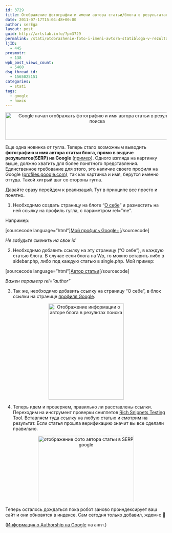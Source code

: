 ```yaml
---
id: 3729
title: Отображение фотографии и имени автора статьи/блога в результатах поиска Google
date: 2011-07-17T15:04:48+00:00
author: serEga
layout: post
guid: http://artslab.info/?p=3729
permalink: /stati/otobrazhenie-foto-i-imeni-avtora-statibloga-v-rezultatax-poiska-google/
ljID:
  - 445
prosmotr:
  - 138
wpb_post_views_count:
  - 5460
dsq_thread_id:
  - 1565025151
categories:
  - stati
tags:
  - google
  - поиск
---
```

<center>
  <a href="{{site.img_cdn}}/google_author_name_photo_in_serp.jpg"><img src="{{site.img_cdn}}/google_author_name_photo_in_serp.jpg" alt="Google начал отображать фотографию и имя автора статьи в результатах поиска" title="google_author_name_photo_in_serp" width="574" height="86" class="alignnone size-full wp-image-3735" /></a>
</center>

Еще одна новинка от гугла. Теперь стало возможным выводить **фотографию и имя автора статьи блога, прямо в выдаче результатов(SERP) на Google** ([пример](http://www.google.com/search?q=site:daggle.com)). Одного взгляда на картинку выше, должно хватить для более понятного представления. Единственное требование для этого, это наличие своего профиля на Google ([profiles.google.com](http://profiles.google.com/)), так как картинка и имя, берутся именно оттуда. Такой хитрый шаг со стороны гугла.

Давайте сразу перейдем к реализаций. Тут в принципе все просто и понятно.

1. Необходимо создать страницу на блоге &#8220;[О себе](http://artslab.info/contact/)&#8221; и разместить на ней ссылку на профиль гугла, с параметром rel=&#8221;me&#8221;.

Например:

[sourcecode language=&#8221;html&#8221;]<a href="https://profiles.google.com/112918443114281605164" rel="me">Мой профиль Google+</a>[/sourcecode]

_Не забудьте сменить на свои id_

2. Необходимо добавить ссылку на эту страницу (&#8220;О себе&#8221;), в каждую статью блога. В случае если блога на Wp, то можно вставить либо в sidebar.php, либо под каждую статью в single.php. Мой пример:

[sourcecode language=&#8221;html&#8221;]<a href="http://artslab.info/contact/" rel="author">Автор статьи</a>[/sourcecode]

_Важен параметр rel=&#8221;author&#8221;_

3. Так же, необходимо добавить ссылку на страницу &#8220;О себе&#8221;, в блок ссылки на странице [профиля Google](https://profiles.google.com).

<center>
  <a href="{{site.img_cdn}}/google_profile_pokaz_info_pro_avtora.jpg"><img src="{{site.img_cdn}}/google_profile_pokaz_info_pro_avtora-235x300.jpg" alt="Отображение информации о авторе блога в результах поиска" title="google_profile_pokaz_info_pro_avtora" width="235" height="300" class="alignnone size-medium wp-image-3730" srcset="{{site.img_cdn}}/google_profile_pokaz_info_pro_avtora-235x300.jpg 235w, {{site.img_cdn}}/google_profile_pokaz_info_pro_avtora.jpg 358w" sizes="(max-width: 235px) 100vw, 235px" /></a>
</center>

4. Теперь идем и проверяем, правильно ли расставлены ссылки. Переходим на инструмент проверки сниппетов [Rich Snippets Testing Tool](http://www.google.com/webmasters/tools/richsnippets). Вставляем туда ссылку на любую статью и смотрим на результат. Если статья прошла верификацию значит вы все сделали правильно.

<center>
  <a href="{{site.img_cdn}}/google_profile_pokaz_info_pro_avtora_proverka.jpg"><img src="{{site.img_cdn}}/google_profile_pokaz_info_pro_avtora_proverka-300x207.jpg" alt="отображение фото автора статьи в SERP google" title="google_profile_pokaz_info_pro_avtora_proverka" width="300" height="207" class="alignnone size-medium wp-image-3731" srcset="{{site.img_cdn}}/google_profile_pokaz_info_pro_avtora_proverka-300x207.jpg 300w, {{site.img_cdn}}/google_profile_pokaz_info_pro_avtora_proverka.jpg 612w" sizes="(max-width: 300px) 100vw, 300px" /></a>
</center>

Теперь осталось дождаться пока робот заново проиндексирует ваш сайт и они обновятся в индексе. Сам сегодня только добавил, ждем-с 🙂

([Информация о Authorship на Google](http://www.google.com/support/webmasters/bin/answer.py?answer=1229920) на англ.)